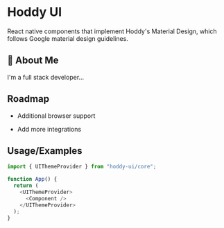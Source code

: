 # Hoddy UI

React native components that implement Hoddy's Material Design, which follows Google material design guidelines.

## 🚀 About Me

I'm a full stack developer...

## Roadmap

- Additional browser support

- Add more integrations

## Usage/Examples

```javascript
import { UIThemeProvider } from "hoddy-ui/core";

function App() {
  return (
    <UIThemeProvider>
      <Component />
    </UIThemeProvider>
  );
}
```
